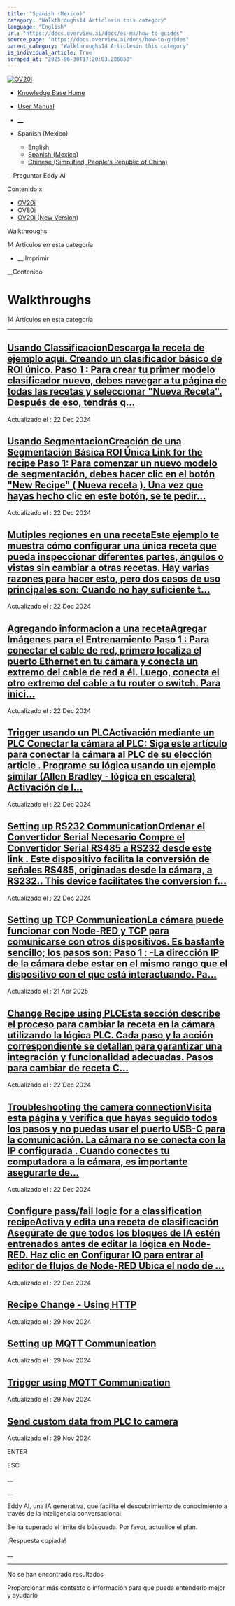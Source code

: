 ```yaml
---
title: "Spanish (Mexico)"
category: "Walkthroughs14 Articlesin this category"
language: "English"
url: "https://docs.overview.ai/docs/es-mx/how-to-guides"
source_page: "https://docs.overview.ai/docs/how-to-guides"
parent_category: "Walkthroughs14 Articlesin this category"
is_individual_article: True
scraped_at: "2025-06-30T17:20:03.286068"
---
```


[ ![OV20i](https://cdn.document360.io/logo/863daf20-40fe-49e9-9c91-e3c6cfba55d1/2e22ebf07a24460d8065cff0cb46d3d4-OverviewLogo.png) ](https://www.overview.ai)

  * [Knowledge Base Home](https://docs.overview.ai)
  * [User Manual](https://docs.overview.ai/docs)



  * [ __](/v1/es-mx)
  * Spanish \(Mexico\)

    * [ English ](/docs/en/how-to-guides "en")
    * [ Spanish \(Mexico\) ](/docs/es-mx/how-to-guides "es-mx")
    * [ Chinese \(Simplified, People's Republic of China\) ](/docs/zh-cn/how-to-guides "zh-cn")




__Preguntar Eddy AI

Contenido x

  * [ OV20i  ](primeros-pasos)
  * [ OV80i  ](start-here-1)
  * [ OV20i \(New Version\)  ](faq)



Walkthroughs

14 Artículos  en esta categoría




  *  __ Imprimir




 __Contenido

# Walkthroughs

14 Artículos  en esta categoría

* * *

## [Usando ClassificacionDescarga la receta de ejemplo aquí. Creando un clasificador básico de ROI único. Paso 1 : Para crear tu primer modelo clasificador nuevo, debes navegar a tu página de todas las recetas y seleccionar "Nueva Receta". Después de eso, tendrás q...](/docs/es-mx/creating-a-basic-single-roi-classifier-1)

Actualizado el : 22 Dec 2024

## [Usando SegmentacionCreación de una Segmentación Básica ROI Única Link for the recipe Paso 1: Para comenzar un nuevo modelo de segmentación, debes hacer clic en el botón "New Recipe" \( Nueva receta \). Una vez que hayas hecho clic en este botón, se te pedir...](/docs/es-mx/creating-a-segmenter)

Actualizado el : 22 Dec 2024

## [Mutiples regiones en una recetaEste ejemplo te muestra cómo configurar una única receta que pueda inspeccionar diferentes partes, ángulos o vistas sin cambiar a otras recetas. Hay varias razones para hacer esto, pero dos casos de uso principales son: Cuando no hay suficiente t...](/docs/es-mx/multiple-views-one-recipe)

Actualizado el : 22 Dec 2024

## [Agregando informacion a una recetaAgregar Imágenes para el Entrenamiento Paso 1 : Para conectar el cable de red, primero localiza el puerto Ethernet en tu cámara y conecta un extremo del cable de red a él. Luego, conecta el otro extremo del cable a tu router o switch. Para inici...](/docs/es-mx/adding-data-to-an-existing-recipe-and-retraining)

Actualizado el : 22 Dec 2024

## [Trigger usando un PLCActivación mediante un PLC Conectar la cámara al PLC: Siga este artículo para conectar la cámara al PLC de su elección article . Programe su lógica usando un ejemplo similar \(Allen Bradley - lógica en escalera\) Activación de l...](/docs/es-mx/trigger-using-a-plc)

Actualizado el : 22 Dec 2024

## [Setting up RS232 CommunicationOrdenar el Convertidor Serial Necesario Compre el Convertidor Serial RS485 a RS232 desde este link . Este dispositivo facilita la conversión de señales RS485, originadas desde la cámara, a RS232.. This device facilitates the conversion f...](/docs/es-mx/rs232)

Actualizado el : 22 Dec 2024

## [Setting up TCP CommunicationLa cámara puede funcionar con Node-RED y TCP para comunicarse con otros dispositivos. Es bastante sencillo; los pasos son: Paso 1 : -La dirección IP de la cámara debe estar en el mismo rango que el dispositivo con el que está interactuando. Pa...](/docs/es-mx/tcp-communication)

Actualizado el : 21 Apr 2025

## [Change Recipe using PLCEsta sección describe el proceso para cambiar la receta en la cámara utilizando la lógica PLC. Cada paso y la acción correspondiente se detallan para garantizar una integración y funcionalidad adecuadas. Pasos para cambiar de receta C...](/docs/es-mx/change-recipe-using-plc)

Actualizado el : 22 Dec 2024

## [Troubleshooting the camera connectionVisita esta página y verifica que hayas seguido todos los pasos y no puedas usar el puerto USB-C para la comunicación. La cámara no se conecta con la IP configurada . Cuando conectes tu computadora a la cámara, es importante asegurarte de...](/docs/es-mx/communication-troubleshooting)

Actualizado el : 22 Dec 2024

## [Configure pass/fail logic for a classification recipeActiva y edita una receta de clasificación Asegúrate de que todos los bloques de IA estén entrenados antes de editar la lógica en Node-RED. Haz clic en Configurar IO para entrar al editor de flujos de Node-RED Ubica el nodo de ...](/docs/es-mx/create-a-classifier-node-red-logic-2)

Actualizado el : 22 Dec 2024

## [Recipe Change - Using HTTP](/docs/es-mx/recipe-change-using-http)

Actualizado el : 29 Nov 2024

## [Setting up MQTT Communication](/docs/es-mx/setting-up-mqtt-communication)

Actualizado el : 29 Nov 2024

## [Trigger using MQTT Communication](/docs/es-mx/trigger-using-mqtt-communication)

Actualizado el : 29 Nov 2024

## [Send custom data from PLC to camera](/docs/es-mx/send-customdata-from-plc-to-camera)

Actualizado el : 29 Nov 2024

ENTER

ESC

 __

__

Eddy AI, una IA generativa, que facilita el descubrimiento de conocimiento a través de la inteligencia conversacional

Se ha superado el límite de búsqueda. Por favor, actualice el plan.

¡Respuesta copiada\!

__

__ __

No se han encontrado resultados

Proporcionar más contexto o información para que pueda entenderlo mejor y ayudarlo
